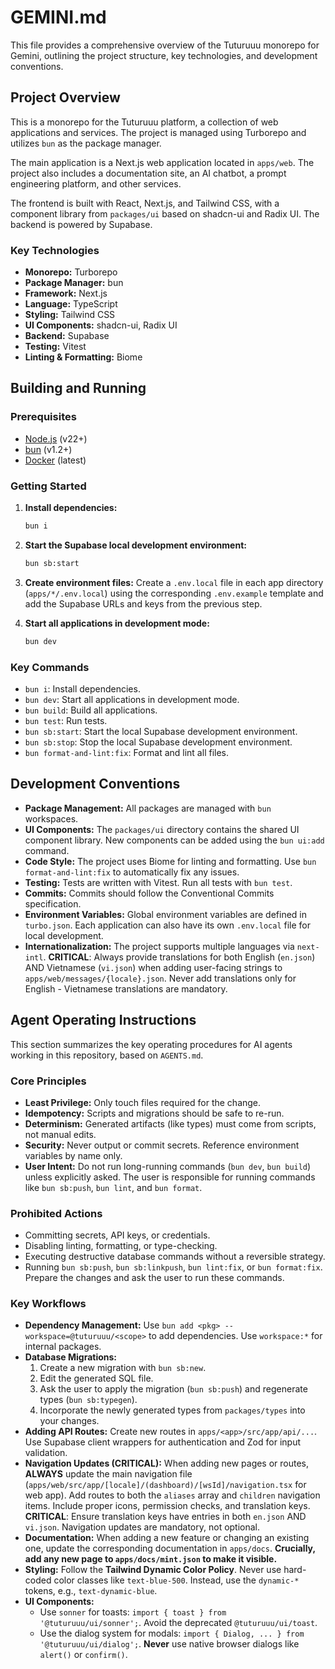 # GEMINI.md

This file provides a comprehensive overview of the Tuturuuu monorepo for Gemini, outlining the project structure, key technologies, and development conventions.

## Project Overview

This is a monorepo for the Tuturuuu platform, a collection of web applications and services. The project is managed using Turborepo and utilizes `bun` as the package manager.

The main application is a Next.js web application located in `apps/web`. The project also includes a documentation site, an AI chatbot, a prompt engineering platform, and other services.

The frontend is built with React, Next.js, and Tailwind CSS, with a component library from `packages/ui` based on shadcn-ui and Radix UI. The backend is powered by Supabase.

### Key Technologies

-   **Monorepo:** Turborepo
-   **Package Manager:** bun
-   **Framework:** Next.js
-   **Language:** TypeScript
-   **Styling:** Tailwind CSS
-   **UI Components:** shadcn-ui, Radix UI
-   **Backend:** Supabase
-   **Testing:** Vitest
-   **Linting & Formatting:** Biome

## Building and Running

### Prerequisites

-   [Node.js](https://nodejs.org/) (v22+)
-   [bun](https://bun.sh/) (v1.2+)
-   [Docker](https://www.docker.com/) (latest)

### Getting Started

1.  **Install dependencies:**
    ```bash
    bun i
    ```

2.  **Start the Supabase local development environment:**
    ```bash
    bun sb:start
    ```

3.  **Create environment files:**
    Create a `.env.local` file in each app directory (`apps/*/.env.local`) using the corresponding `.env.example` template and add the Supabase URLs and keys from the previous step.

4.  **Start all applications in development mode:**
    ```bash
    bun dev
    ```

### Key Commands

-   `bun i`: Install dependencies.
-   `bun dev`: Start all applications in development mode.
-   `bun build`: Build all applications.
-   `bun test`: Run tests.
-   `bun sb:start`: Start the local Supabase development environment.
-   `bun sb:stop`: Stop the local Supabase development environment.
-   `bun format-and-lint:fix`: Format and lint all files.

## Development Conventions

-   **Package Management:** All packages are managed with `bun` workspaces.
-   **UI Components:** The `packages/ui` directory contains the shared UI component library. New components can be added using the `bun ui:add` command.
-   **Code Style:** The project uses Biome for linting and formatting. Use `bun format-and-lint:fix` to automatically fix any issues.
-   **Testing:** Tests are written with Vitest. Run all tests with `bun test`.
-   **Commits:** Commits should follow the Conventional Commits specification.
-   **Environment Variables:** Global environment variables are defined in `turbo.json`. Each application can also have its own `.env.local` file for local development.
-   **Internationalization:** The project supports multiple languages via `next-intl`. **CRITICAL**: Always provide translations for both English (`en.json`) AND Vietnamese (`vi.json`) when adding user-facing strings to `apps/web/messages/{locale}.json`. Never add translations only for English - Vietnamese translations are mandatory.

## Agent Operating Instructions

This section summarizes the key operating procedures for AI agents working in this repository, based on `AGENTS.md`.

### Core Principles

-   **Least Privilege:** Only touch files required for the change.
-   **Idempotency:** Scripts and migrations should be safe to re-run.
-   **Determinism:** Generated artifacts (like types) must come from scripts, not manual edits.
-   **Security:** Never output or commit secrets. Reference environment variables by name only.
-   **User Intent:** Do not run long-running commands (`bun dev`, `bun build`) unless explicitly asked. The user is responsible for running commands like `bun sb:push`, `bun lint`, and `bun format`.

### Prohibited Actions

-   Committing secrets, API keys, or credentials.
-   Disabling linting, formatting, or type-checking.
-   Executing destructive database commands without a reversible strategy.
-   Running `bun sb:push`, `bun sb:linkpush`, `bun lint:fix`, or `bun format:fix`. Prepare the changes and ask the user to run these commands.

### Key Workflows

-   **Dependency Management:** Use `bun add <pkg> --workspace=@tuturuuu/<scope>` to add dependencies. Use `workspace:*` for internal packages.
-   **Database Migrations:**
    1.  Create a new migration with `bun sb:new`.
    2.  Edit the generated SQL file.
    3.  Ask the user to apply the migration (`bun sb:push`) and regenerate types (`bun sb:typegen`).
    4.  Incorporate the newly generated types from `packages/types` into your changes.
-   **Adding API Routes:** Create new routes in `apps/<app>/src/app/api/...`. Use Supabase client wrappers for authentication and Zod for input validation.
-   **Navigation Updates (CRITICAL):** When adding new pages or routes, **ALWAYS** update the main navigation file (`apps/web/src/app/[locale]/(dashboard)/[wsId]/navigation.tsx` for web app). Add routes to both the `aliases` array and `children` navigation items. Include proper icons, permission checks, and translation keys. **CRITICAL**: Ensure translation keys have entries in both `en.json` AND `vi.json`. Navigation updates are mandatory, not optional.
-   **Documentation:** When adding a new feature or changing an existing one, update the corresponding documentation in `apps/docs`. **Crucially, add any new page to `apps/docs/mint.json` to make it visible.**
-   **Styling:** Follow the **Tailwind Dynamic Color Policy**. Never use hard-coded color classes like `text-blue-500`. Instead, use the `dynamic-*` tokens, e.g., `text-dynamic-blue`.
-   **UI Components:**
    -   Use `sonner` for toasts: `import { toast } from '@tuturuuu/ui/sonner';`. Avoid the deprecated `@tuturuuu/ui/toast`.
    -   Use the dialog system for modals: `import { Dialog, ... } from '@tuturuuu/ui/dialog';`. **Never** use native browser dialogs like `alert()` or `confirm()`.